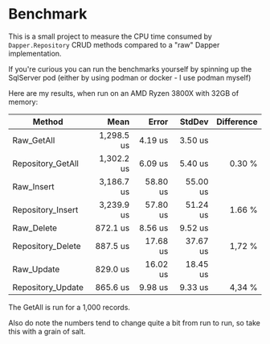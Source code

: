 # Benchmark
This is a small project to measure the CPU time consumed by `Dapper.Repository` CRUD methods compared to a "raw" Dapper implementation.

If you're curious you can run the benchmarks yourself by spinning up the SqlServer pod (either by using podman or docker - I use podman myself)

Here are my results, when run on an AMD Ryzen 3800X with 32GB of memory:

|            Method |       Mean |    Error |    StdDev | Difference |
|------------------ |-----------:|---------:|----------:|-----------:|
|        Raw_GetAll | 1,298.5 us |  4.19 us |   3.50 us |            |
| Repository_GetAll | 1,302.2 us |  6.09 us |   5.40 us |     0.30 % |
|        Raw_Insert | 3,186.7 us | 58.80 us |  55.00 us |            |
| Repository_Insert | 3,239.9 us | 57.80 us |  51.24 us |     1.66 % |
|        Raw_Delete |   872.1 us |  8.56 us |   9.52 us |            |
| Repository_Delete |   887.5 us | 17.68 us |  37.67 us |     1,72 % |
|        Raw_Update |   829.0 us | 16.02 us |  18.45 us |            |
| Repository_Update |   865.6 us |  9.98 us |   9.33 us |     4,34 % |


The GetAll is run for a 1,000 records.

Also do note the numbers tend to change quite a bit from run to run, so take this with a grain of salt.